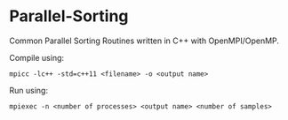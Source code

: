 # Parallel-Sorting
Common Parallel Sorting Routines written in C++ with OpenMPI/OpenMP.

Compile using:
```
mpicc -lc++ -std=c++11 <filename> -o <output name>
```

Run using:
```
mpiexec -n <number of processes> <output name> <number of samples>
```
